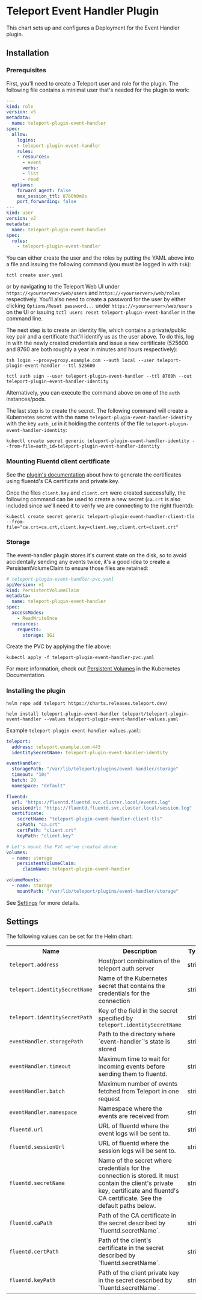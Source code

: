# Teleport Event Handler Plugin

This chart sets up and configures a Deployment for the Event Handler plugin.

## Installation

### Prerequisites

First, you'll need to create a Teleport user and role for the plugin. The following file contains a minimal user that's needed for the plugin to work:

```yaml
---
kind: role
version: v5
metadata:
  name: teleport-plugin-event-handler
spec:
  allow:
    logins:
    - teleport-plugin-event-handler
    rules:
    - resources:
      - event
      verbs:
      - list
      - read
  options:
    forward_agent: false
    max_session_ttl: 8760h0m0s
    port_forwarding: false
---
kind: user
version: v2
metadata:
  name: teleport-plugin-event-handler
spec:
  roles:
    - teleport-plugin-event-handler
```

You can either create the user and the roles by putting the YAML above into a file and issuing the following command  (you must be logged in with `tsh`):

```console
tctl create user.yaml
```

or by navigating to the Teleport Web UI under `https://<yourserver>/web/users` and `https://<yourserver>/web/roles` respectively. You'll also need to create a password for the user by either clicking `Options/Reset password...` under `https://<yourserver>/web/users` on the UI or issuing `tctl users reset teleport-plugin-event-handler` in the command line.

The next step is to create an identity file, which contains a private/public key pair and a certificate that'll identify us as the user above. To do this, log in with the newly created credentials and issue a new certificate (525600 and 8760 are both roughly a year in minutes and hours respectively):

```console
tsh login --proxy=proxy.example.com --auth local --user teleport-plugin-event-handler --ttl 525600
```

```console
tctl auth sign --user teleport-plugin-event-handler --ttl 8760h --out teleport-plugin-event-handler-identity
```

Alternatively, you can execute the command above on one of the `auth` instances/pods.

The last step is to create the secret. The following command will create a Kubernetes secret with the name `teleport-plugin-event-handler-identity` with the key `auth_id` in it holding the contents of the file `teleport-plugin-event-handler-identity`:

```console
kubectl create secret generic teleport-plugin-event-handler-identity --from-file=auth_id=teleport-plugin-event-handler-identity
```

### Mounting Fluentd client certificate

See the [plugin's documentation](../../event-handler/README.md#mtls_advanced) about how to generate the certificates using fluentd's CA certificate and private key.

Once the files `client.key` and `client.crt` were created successfully, the following command can be used to create a new secret (`ca.crt` is also included since we'll need it to verify we are connecting to the right fluentd):

```console
kubectl create secret generic teleport-plugin-event-handler-client-tls --from-file="ca.crt=ca.crt,client.key=client.key,client.crt=client.crt"
```

### Storage

The event-handler plugin stores it's current state on the disk, so to avoid accidentally sending any events twice, it's a good idea to create a PersistentVolumeClaim to ensure those files are retained:

```yaml
# teleport-plugin-event-handler-pvc.yaml
apiVersion: v1
kind: PersistentVolumeClaim
metadata:
  name: teleport-plugin-event-handler
spec:
  accessModes:
    - ReadWriteOnce
  resources:
    requests:
      storage: 1Gi
```

Create the PVC by applying the file above:

```console
kubectl apply -f teleport-plugin-event-handler-pvc.yaml
```

For more information, check out [Persistent Volumes](https://kubernetes.io/docs/concepts/storage/persistent-volumes/) in the Kubernetes Documentation.

### Installing the plugin

```console
helm repo add teleport https://charts.releases.teleport.dev/
```

```console
helm install teleport-plugin-event-handler teleport/teleport-plugin-event-handler --values teleport-plugin-event-handler-values.yaml
```

Example `teleport-plugin-event-handler-values.yaml`:

```yaml
teleport:
  address: teleport.example.com:443
  identitySecretName: teleport-plugin-event-handler-identity

eventHandler:
  storagePath: "/var/lib/teleport/plugins/event-handler/storage"
  timeout: "10s"
  batch: 20
  namespace: "default"

fluentd:
  url: "https://fluentd.fluentd.svc.cluster.local/events.log"
  sessionUrl: "https://fluentd.fluentd.svc.cluster.local/session.log"
  certificate:
    secretName: "teleport-plugin-event-handler-client-tls"
    caPath: "ca.crt"
    certPath: "client.crt"
    keyPath: "client.key"

# Let's mount the PVC we've created above
volumes:
  - name: storage
    persistentVolumeClaim:
      claimName: teleport-plugin-event-handler

volumeMounts:
  - name: storage
    mountPath: "/var/lib/teleport/plugins/event-handler/storage"
```

See [Settings](#settings) for more details.

## Settings

The following values can be set for the Helm chart:

<table>
  <tr>
    <th>Name</th>
    <th>Description</th>
    <th>Type</th>
    <th>Default</th>
    <th>Required</th>
  </tr>

  <tr>
    <td><code>teleport.address</code></td>
    <td>Host/port combination of the teleport auth server</td>
    <td>string</td>
    <td><code>""</code></td>
    <td>yes</td>
  </tr>
  <tr>
    <td><code>teleport.identitySecretName</code></td>
    <td>Name of the Kubernetes secret that contains the credentials for the connection</td>
    <td>string</td>
    <td><code>""</code></td>
    <td>yes</td>
  </tr>
  <tr>
    <td><code>teleport.identitySecretPath</code></td>
    <td>Key of the field in the secret specified by <code>teleport.identitySecretName</code></td>
    <td>string</td>
    <td><code>"auth_id"</code></td>
    <td>no</td>
  </tr>

  <tr>
    <td><code>eventHandler.storagePath</code></td>
    <td>Path to the directory where `event-handler`'s state is stored</td>
    <td>string</td>
    <td><code>"/var/lib/teleport/plugins/event-handler/storage"</code></td>
    <td>no</td>
  </tr>
  <tr>
    <td><code>eventHandler.timeout</code></td>
    <td>Maximum time to wait for incoming events before sending them to fluentd.</td>
    <td>string</td>
    <td><code>"10s"</code></td>
    <td>no</td>
  </tr>
  <tr>
    <td><code>eventHandler.batch</code></td>
    <td>Maximum number of events fetched from Teleport in one request</td>
    <td>string</td>
    <td><code>20</code></td>
    <td>no</td>
  </tr>
  <tr>
    <td><code>eventHandler.namespace</code></td>
    <td>Namespace where the events are received from</td>
    <td>string</td>
    <td><code>20</code></td>
    <td>no</td>
  </tr>

  <tr>
    <td><code>fluentd.url</code></td>
    <td>URL of fluentd where the event logs will be sent to.</td>
    <td>string</td>
    <td><code>""</code></td>
    <td>yes</td>
  </tr>
  <tr>
    <td><code>fluentd.sessionUrl</code></td>
    <td>URL of fluentd where the session logs will be sent to.</td>
    <td>string</td>
    <td><code>""</code></td>
    <td>yes</td>
  </tr>
  <tr>
    <td><code>fluentd.secretName</code></td>
    <td>
      Name of the secret where credentials for the connection is stored.
      It must contain the client's private key, certificate and fluentd's
      CA certificate. See the default paths below.
    </td>
    <td>string</td>
    <td><code>""</code></td>
    <td>yes</td>
  </tr>
  <tr>
    <td><code>fluentd.caPath</code></td>
    <td>Path of the CA certificate in the secret described by `fluentd.secretName`.</td>
    <td>string</td>
    <td><code>"ca.crt"</code></td>
  </tr>
  <tr>
    <td><code>fluentd.certPath</code></td>
    <td>Path of the client's certificate in the secret described by `fluentd.secretName`.</td>
    <td>string</td>
    <td><code>"client.crt"</code></td>
    <td>no</td>
  </tr>
  <tr>
    <td><code>fluentd.keyPath</code></td>
    <td>Path of the client private key in the secret described by `fluentd.secretName`.</td>
    <td>string</td>
    <td><code>"client.key"</code></td>
    <td>no</td>
  </tr>
</table>
